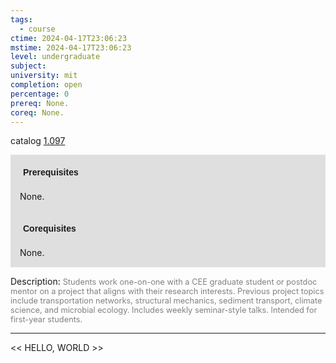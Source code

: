 ```yaml
---
tags:
  - course
ctime: 2024-04-17T23:06:23
mstime: 2024-04-17T23:06:23
level: undergraduate
subject: 
university: mit
completion: open
percentage: 0
prereq: None.
coreq: None.
---
```


catalog [1.097](http://student.mit.edu/catalog/m1a.html#1.097)

<span style="display: block; padding: 15px; background-color: rgb(100, 100, 100, 0.2);"><font id="m_prereq226_0" style="display: block; font-family: Arial, sans-serif; font-weight: bold; padding: 5px">Prerequisites</font><br><span id="prereq226_0">None.</span></span>
<span style="display: block; padding: 15px; background-color: rgb(100, 100, 100, 0.2);"><font id="m_coreq226_0" style="display: block; font-family: Arial, sans-serif; font-weight: bold; padding: 5px">Corequisites</font><br><span id="coreq226_0">None.</span></span>

<font style="">Description:</font>
<font style="color: grey; font-size: 0.8rem;">Students work one-on-one with a CEE graduate student or postdoc mentor on a project that aligns with their research interests. Previous project topics include transportation networks, structural mechanics, sediment transport, climate science, and microbial ecology. Includes weekly seminar-style talks. Intended for first-year students.</font>



---

<< HELLO, WORLD >>
